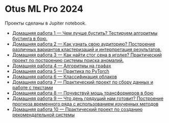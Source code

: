 Otus ML Pro 2024
================

Проекты сделаны в Jupiter notebook.

- [Домашняя работа 1 — Чем лучше бустить? Тестируем алгоритмы бустинга в бою.](./HW1)
- [Домашняя работа 2 — Как узнать свою аудиторию? Построение различных вариантов кластеризаций и интерпретация результатов.](./HW2)
- [Домашняя работа 3 — Как найти стог сена в иголке? Практический проект по построению системы поиска аномалий.](./HW3)
- [Домашняя работа 4 — Алгоритмы на графах](./HW4)
- [Домашняя работа 5 — Практика по PyTorch](./HW5)
- [Домашняя работа 6 — Классификация облаков](./HW6)
- [Домашняя работа 7 — Практический проект по сбору данных и работе с текстами](./HW7)
- [Домашняя работа 8 — Почувствуй мощь трансформеров в бою](./HW8)
- [Домашняя работа 9 — Что день грядущий нам готовит? Построение прогноза временного ряда с использованием изученных методов](./HW9)
- [Домашняя работа 10 — Практический проект по созданию рекомендательной системы](./HW10)

